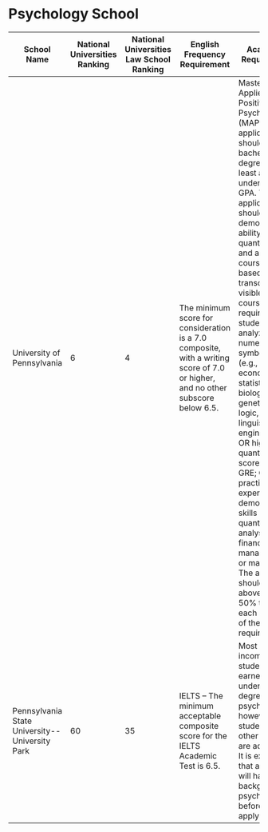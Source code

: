 # Psychology School

| School Name  |   National Universities Ranking |  National Universities Law School Ranking |  English Frequency Requirement| Academic Requirement |  Location | Website |
|----------------|---------|---------|---------|---------|------------|------------|
|University of Pennsylvania| 6 | 4 |		The minimum score for consideration is a 7.0 composite, with a writing score of 7.0 or higher, and no other subscore below 6.5.  | Master of Applied Positive Psychology (MAPP): The applicant should have a bachelor’s degree with at least a 3.0 undergraduate GPA. The applicant should have a demonstrated ability for quantitative and analytical coursework based on transcript-visible courses that required students to analyze numerical or symbolic data (e.g., math, economics, statistics, biology, genetics, logic, linguistics, engineering); OR high quantitative scores on the GRE; OR practical experience demonstrating skills in quantitative analysis (e.g., financial management or marketing). The applicant should score above the 50% tile on each section of the GRE (if required). |Philadelphia, Pennsylvania| https://www.lps.upenn.edu/degree-programs/mapp/application |
|Pennsylvania State University--University Park| 60 | 35 |		IELTS – The minimum acceptable composite score for the IELTS Academic Test is 6.5.  | Most of our incoming students have earned an undergraduate degree in psychology; however, students from other majors are admitted. It is expected that applicants will have a background in psychology before applying. |University Park, Pennsylvania| https://gradschool.psu.edu/index.cfm/graduate-admissions/how-to-apply/new-applicants/requirements-for-graduate-admission/; https://psych.la.psu.edu/graduate/prospective-students/how-to-apply/ |

